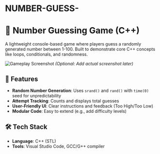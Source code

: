 # NUMBER-GUESS-
# 🔢 Number Guessing Game (C++)

A lightweight console-based game where players guess a randomly generated number between 1-100. Built to demonstrate core C++ concepts like loops, conditionals, and randomness.

![Gameplay Screenshot](/screenshots/gameplay.png) *(Optional: Add actual screenshot later)*

## 🚀 Features
- **Random Number Generation**: Uses `srand()` and `rand()` with `time(0)` seed for unpredictability
- **Attempt Tracking**: Counts and displays total guesses
- **User-Friendly UI**: Clear instructions and feedback (Too High/Too Low)
- **Modular Code**: Easy to extend (e.g., add difficulty levels)

## 🛠️ Tech Stack
- **Language**: C++ (STL)
- **Tools**: Visual Studio Code, GCC/G++ compiler
